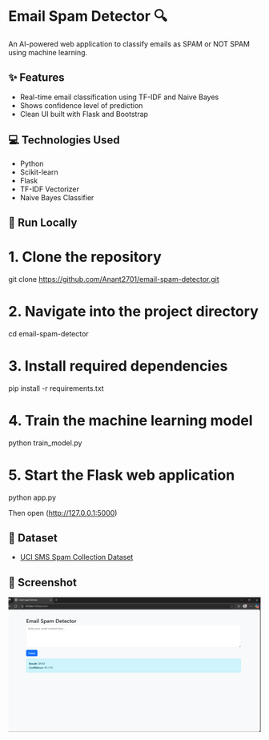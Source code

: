 # Email Spam Detector 🔍

An AI-powered web application to classify emails as SPAM or NOT SPAM using machine learning.

## ✨ Features
- Real-time email classification using TF-IDF and Naive Bayes
- Shows confidence level of prediction
- Clean UI built with Flask and Bootstrap

## 💻 Technologies Used
- Python
- Scikit-learn
- Flask
- TF-IDF Vectorizer
- Naive Bayes Classifier

## 🚀 Run Locally

# 1. Clone the repository
git clone https://github.com/Anant2701/email-spam-detector.git

# 2. Navigate into the project directory
cd email-spam-detector

# 3. Install required dependencies
pip install -r requirements.txt

# 4. Train the machine learning model
python train_model.py

# 5. Start the Flask web application
python app.py


Then open (http://127.0.0.1:5000)

## 🧠 Dataset
- [UCI SMS Spam Collection Dataset](https://archive.ics.uci.edu/ml/datasets/SMS+Spam+Collection)



## 📸 Screenshot

![Homepage](assets/homepage.png)


